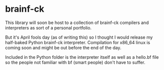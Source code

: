 # brainf-ck

This library will soon be host to a collection of brainf-ck compilers and interpreters as sort of a personal portfolio.

But it's April fools day (as of writing this) so I thought I would release my half-baked Python brainf-ck interpreter.
Compilation for x86_64 linux is coming soon and might be out before the end of the day.

Included in the Python folder is the interpreter itself as well as a hello.bf file so the people not familiar with bf (smart people) don't have to suffer.
